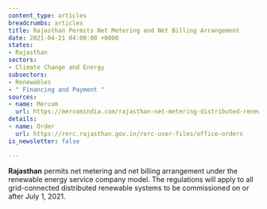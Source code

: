 ```yaml
---
content_type: articles
breadcrumbs: articles
title: Rajasthan Permits Net Metering and Net Billing Arrangement
date: 2021-04-21 04:00:00 +0000
states:
- Rajasthan
sectors:
- Climate Change and Energy
subsectors:
- Renewables
- " Financing and Payment "
sources:
- name: Mercom
  url: https://mercomindia.com/rajasthan-net-metering-distributed-renewable-resco-model/
details:
- name: Order
  url: https://rerc.rajasthan.gov.in/rerc-user-files/office-orders
is_newsletter: false

---
```

**Rajasthan** permits net metering and net billing arrangement under the renewable energy service company model. The regulations will apply to all grid-connected distributed renewable systems to be commissioned on or after July 1, 2021.
